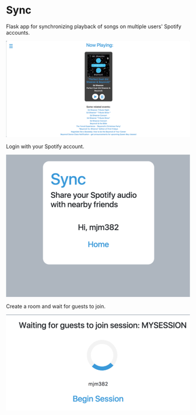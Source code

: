# Sync


Flask app for synchronizing playback of songs on multiple users' Spotify accounts. 


![Beyonce & Ed Sheeran Now Playing](https://github.com/Justiieee/Audio-Sharing-Web-App/blob/main/Audio_Share_App/Sync/img/Screen%20Shot%202017-12-05%20at%201.28.29%20PM.png)


Login with your Spotify account.

![Homepage](https://github.com/Justiieee/Audio-Sharing-Web-App/blob/main/Audio_Share_App/Sync/img/Screen%20Shot%202017-12-10%20at%204.57.45%20PM.png)



Create a room and wait for guests to join.

![Waiting Room](https://github.com/Justiieee/Audio-Sharing-Web-App/blob/main/Audio_Share_App/Sync/img/Screen%20Shot%202017-12-10%20at%205.00.44%20PM.png)

